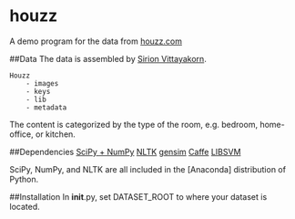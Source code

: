 # houzz
A demo program for the data from [houzz.com](https://www.houzz.com/)

##Data
The data is assembled by [Sirion Vittayakorn](https://www.cs.unc.edu/~sirionv/).

    Houzz
        - images
        - keys
        - lib
        - metadata

The content is categorized by the type of the room, e.g. bedroom, home-office, or kitchen.

##Dependencies
[SciPy + NumPy](http://www.scipy.org/)
[NLTK](http://www.nltk.org/)
[gensim](https://radimrehurek.com/gensim/index.html)
[Caffe](http://caffe.berkeleyvision.org/)
[LIBSVM](http://www.csie.ntu.edu.tw/~cjlin/libsvm/)

SciPy, NumPy, and NLTK are all included in the [Anaconda] 
distribution of Python.


##Installation
In __init__.py, set DATASET_ROOT to where your dataset is located.
